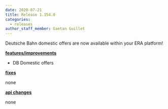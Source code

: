 ```yaml
---
date: 2020-07-21
title: Release 1.154.0
categories:
  - releases
author_staff_member: Gaetan Guillet
---
```

Deutsche Bahn domestic offers are now available within your ERA platform!

<!--more-->

**<u>features/improvements</u>**

- DB Domestic offers

**<u>fixes</u>**

none

**<u>api changes</u>**

none


  
